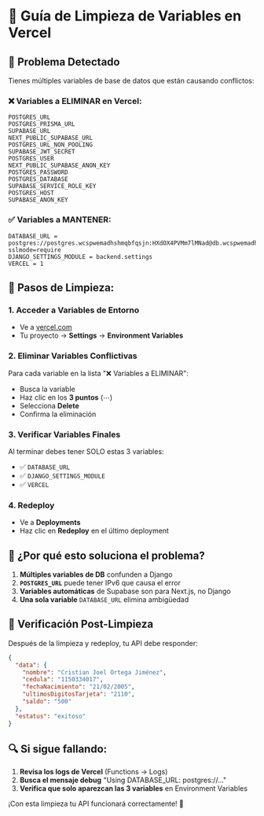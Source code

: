 # 🧹 Guía de Limpieza de Variables en Vercel

## 🚨 **Problema Detectado**
Tienes múltiples variables de base de datos que están causando conflictos:

### ❌ **Variables a ELIMINAR en Vercel:**
```
POSTGRES_URL
POSTGRES_PRISMA_URL  
SUPABASE_URL
NEXT_PUBLIC_SUPABASE_URL
POSTGRES_URL_NON_POOLING
SUPABASE_JWT_SECRET
POSTGRES_USER
NEXT_PUBLIC_SUPABASE_ANON_KEY
POSTGRES_PASSWORD
POSTGRES_DATABASE
SUPABASE_SERVICE_ROLE_KEY
POSTGRES_HOST
SUPABASE_ANON_KEY
```

### ✅ **Variables a MANTENER:**
```
DATABASE_URL = postgres://postgres.wcspwemadhshmqbfqsjn:HXdOX4PVMm7lMNad@db.wcspwemadhshmqbfqsjn.supabase.co:5432/postgres?sslmode=require
DJANGO_SETTINGS_MODULE = backend.settings
VERCEL = 1
```

## 🔧 **Pasos de Limpieza:**

### 1. **Acceder a Variables de Entorno**
- Ve a [vercel.com](https://vercel.com)
- Tu proyecto → **Settings** → **Environment Variables**

### 2. **Eliminar Variables Conflictivas**
Para cada variable en la lista "❌ Variables a ELIMINAR":
- Busca la variable
- Haz clic en los **3 puntos** (⋯) 
- Selecciona **Delete**
- Confirma la eliminación

### 3. **Verificar Variables Finales**
Al terminar debes tener SOLO estas 3 variables:
- ✅ `DATABASE_URL`
- ✅ `DJANGO_SETTINGS_MODULE`
- ✅ `VERCEL`

### 4. **Redeploy**
- Ve a **Deployments**
- Haz clic en **Redeploy** en el último deployment

## 🎯 **¿Por qué esto soluciona el problema?**

1. **Múltiples variables de DB** confunden a Django
2. **`POSTGRES_URL`** puede tener IPv6 que causa el error
3. **Variables automáticas** de Supabase son para Next.js, no Django
4. **Una sola variable** `DATABASE_URL` elimina ambigüedad

## 🧪 **Verificación Post-Limpieza**

Después de la limpieza y redeploy, tu API debe responder:
```json
{
  "data": {
    "nombre": "Cristian Joel Ortega Jiménez",
    "cedula": "1150334017",
    "fechaNacimiento": "21/02/2005",
    "ultimosDigitosTarjeta": "2110",
    "saldo": "500"
  },
  "estatus": "exitoso"
}
```

## 🔍 **Si sigue fallando:**

1. **Revisa los logs de Vercel** (Functions → Logs)
2. **Busca el mensaje debug** "Using DATABASE_URL: postgres://..."
3. **Verifica que solo aparezcan las 3 variables** en Environment Variables

¡Con esta limpieza tu API funcionará correctamente! 🎉